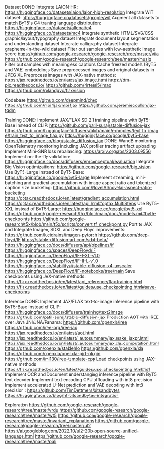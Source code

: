 Dataset
  DONE: Integrate LAION-HR: https://huggingface.co/datasets/laion/laion-high-resolution
  Integrate WiT dataset: https://huggingface.co/datasets/google/wit
  Augment all datasets to match ByT5's C4 training language distribution: https://huggingface.co/datasets/allenai/c4 https://huggingface.co/datasets/mc4
  Integrate synthetic HTML/SVG/CSS graphic/layout/typography dataset
  Integrate document layout segmentation and understanding dataset
  Integrate calligraphy dataset
  Integrate grapheme-in-the-wild dataset
  Filter out samples with low-aesthetic image score https://github.com/google-research/google-research/tree/master/vila https://github.com/google-research/google-research/tree/master/musiq
  Filter out samples with meaningless captions
  Cache freezed models (ByT5 and VAE) embeddings
  Save preprocessed images and original datasets in JPEG XL
  Preprocess images with JAX-native methods: https://jax.readthedocs.io/en/latest/jax.image.html https://dm-pix.readthedocs.io/ https://github.com/4rtemi5/imax https://github.com/rolandgvc/flaxvision

Codebase
  https://github.com/deepmind/chex
  https://github.com/mpi4jax/mpi4jax
  https://github.com/jeremiecoullon/jax-tqdm

Training
  DONE: Implement JAX/FLAX SD 2.1 training pipeline with ByT5-Base instead of CLIP: https://github.com/patil-suraj/stable-diffusion-jax https://github.com/huggingface/diffusers/blob/main/examples/text_to_image/train_text_to_image_flax.py https://huggingface.co/google/byt5-base https://huggingface.co/blog/stable_diffusion_jax
  DONE: WandB monitoring
  OpenTelemetry monitoring including JAX profiler tracing artifact uploading
  Implement Mini-SNR loss rebalancing: https://arxiv.org/abs/2303.09556
  Implement on-the-fly validation: https://huggingface.co/docs/diffusers/en/conceptual/evaluation
  Integrate Big Vision optimizaitions: https://github.com/google-research/big_vision
  Use ByT5-Large instead of ByT5-Base: https://huggingface.co/google/byt5-large
  Implement streaming, mini-batching and gradient accumulation with image aspect ratio and tokenized caption size bucketing: https://github.com/NovelAI/novelai-aspect-ratio-bucketing https://optax.readthedocs.io/en/latest/gradient_accumulation.html https://optax.readthedocs.io/en/latest/api.html#optax.MultiSteps
  Use ByT5-XXL instead of ByT5-Large: https://huggingface.co/google/byt5-xxl https://github.com/google-research/t5x/blob/main/docs/models.md#byt5-checkpoints https://github.com/google-research/t5x/blob/main/t5x/scripts/convert_tf_checkpoint.py
  Port to JAX and Integrate Imagen, SDXL and Deep Floyd improvements: https://github.com/lucidrains/imagen-pytorch https://github.com/deep-floyd/IF https://stable-diffusion-art.com/sdxl-beta/ https://huggingface.co/docs/diffusers/api/pipelines/if https://huggingface.co/spaces/DeepFloyd/IF https://huggingface.co/DeepFloyd/IF-I-XL-v1.0 https://huggingface.co/DeepFloyd/IF-II-L-v1.0 https://huggingface.co/stabilityai/stable-diffusion-x4-upscaler https://huggingface.co/DeepFloyd/IF-notebooks/tree/main
  Save checkpoints using JAX-native methods: https://flax.readthedocs.io/en/latest/api_reference/flax.training.html https://flax.readthedocs.io/en/latest/guides/use_checkpointing.html#save-checkpoints


Inference
  DONE: Implement JAX/FLAX text-to-image inference pipeline with ByT5-Base instead of CLIP: https://huggingface.co/docs/diffusers/training/text2image https://github.com/patil-suraj/stable-diffusion-jax
  Production AOT with IREE over Java JNI/JNA/Panama: https://github.com/openxla/iree https://github.com/iree-org/iree-jax https://jax.readthedocs.io/en/latest/aot.html https://jax.readthedocs.io/en/latest/_autosummary/jax.make_jaxpr.html https://jax.readthedocs.io/en/latest/_autosummary/jax.xla_computation.html https://github.com/openxla/stablehlo https://github.com/openxla/xla https://github.com/openxla/openxla-pjrt-plugin https://github.com/iml130/iree-template-cpp
  Load checkpoints using JAX-native methods https://flax.readthedocs.io/en/latest/guides/use_checkpointing.html#id1
  Implement OCR and Document understanging inference pipeline with ByT5 text decoder
  Implement text encoding CPU offloading with int8 precision
  Implement accelerated U-Net prediction and VAE decoding with int8 precision : https://github.com/TimDettmers/bitsandbytes https://huggingface.co/blog/hf-bitsandbytes-integration

Exploration
  https://github.com/google-research/google-research/tree/master/vrdu
  https://github.com/google-research/google-research/tree/master/wt5 https://github.com/google-research/google-research/tree/master/invariant_explanations
  https://github.com/google-research/google-research/tree/master/ul2 https://ai.googleblog.com/2022/10/ul2-20b-open-source-unified-language.html
  https://github.com/google-research/google-research/tree/master/pali
  